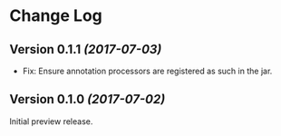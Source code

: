 Change Log
==========

Version 0.1.1 *(2017-07-03)*
----------------------------

 * Fix: Ensure annotation processors are registered as such in the jar.


Version 0.1.0 *(2017-07-02)*
----------------------------

Initial preview release.
